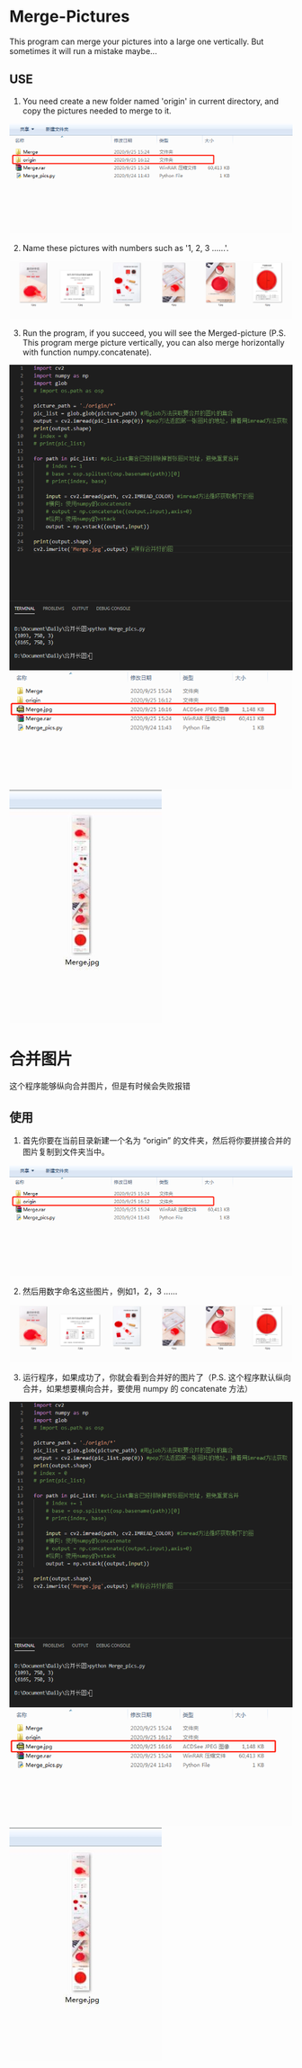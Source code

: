 # Merge-Pictures
This program can merge your pictures into a large one vertically. But sometimes it will run a mistake maybe... 

## USE
 1. You need create a new folder named 'origin' in current directory, and copy the pictures needed to merge to it.
  
  ![image](https://github.com/keygoman/Merge-Pictures/blob/master/pic/folder_before1.png)
 
 
 
 
 2. Name these pictures with numbers such as '1, 2, 3 ......'.
  
  ![image](https://github.com/keygoman/Merge-Pictures/blob/master/pic/pic_example.png)
 
 
 
 
 3. Run the program, if you succeed, you will see the Merged-picture (P.S. This program merge picture vertically, you can also merge horizontally with function numpy.concatenate).
  
  ![image](https://github.com/keygoman/Merge-Pictures/blob/master/pic/running_code.png)
  ![image](https://github.com/keygoman/Merge-Pictures/blob/master/pic/file_after1.png)
  ![image](https://github.com/keygoman/Merge-Pictures/blob/master/pic/Merge.jpg)
 
 # 合并图片
 这个程序能够纵向合并图片，但是有时候会失败报错
 
 ## 使用
  1. 首先你要在当前目录新建一个名为 “origin” 的文件夹，然后将你要拼接合并的图片复制到文件夹当中。
   
   ![image](https://github.com/keygoman/Merge-Pictures/blob/master/pic/folder_before1.png)
  
  
  
  
  2. 然后用数字命名这些图片，例如1，2，3 ……
   
   ![image](https://github.com/keygoman/Merge-Pictures/blob/master/pic/pic_example.png)
  
  
  
  
  3. 运行程序，如果成功了，你就会看到合并好的图片了（P.S. 这个程序默认纵向合并，如果想要横向合并，要使用 numpy 的 concatenate 方法）
   
   ![image](https://github.com/keygoman/Merge-Pictures/blob/master/pic/running_code.png)
   ![image](https://github.com/keygoman/Merge-Pictures/blob/master/pic/file_after1.png)
   ![image](https://github.com/keygoman/Merge-Pictures/blob/master/pic/Merge.jpg)
